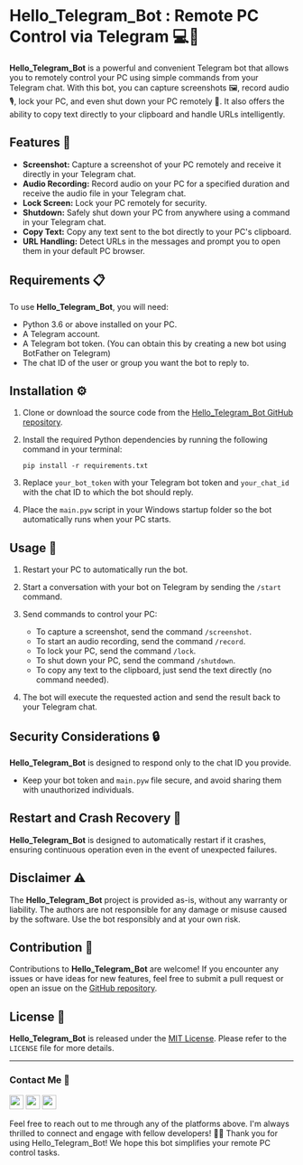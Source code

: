 # Hello_Telegram_Bot : Remote PC Control via Telegram 💻📱

**Hello_Telegram_Bot** is a powerful and convenient Telegram bot that allows you to remotely control your PC using simple commands from your Telegram chat. With this bot, you can capture screenshots 🖼️, record audio 🎙️, lock your PC, and even shut down your PC remotely 🚀. It also offers the ability to copy text directly to your clipboard and handle URLs intelligently.

## Features 🚀

- **Screenshot:** Capture a screenshot of your PC remotely and receive it directly in your Telegram chat.
- **Audio Recording:** Record audio on your PC for a specified duration and receive the audio file in your Telegram chat.
- **Lock Screen:** Lock your PC remotely for security.
- **Shutdown:** Safely shut down your PC from anywhere using a command in your Telegram chat.
- **Copy Text:** Copy any text sent to the bot directly to your PC's clipboard.
- **URL Handling:** Detect URLs in the messages and prompt you to open them in your default PC browser.

## Requirements 📋

To use **Hello_Telegram_Bot**, you will need:

- Python 3.6 or above installed on your PC.
- A Telegram account.
- A Telegram bot token. (You can obtain this by creating a new bot using BotFather on Telegram)
- The chat ID of the user or group you want the bot to reply to.

## Installation ⚙️

1. Clone or download the source code from the [Hello_Telegram_Bot GitHub repository](https://github.com/imraj569/Hello_Telegram_Bot).

2. Install the required Python dependencies by running the following command in your terminal:

   ```shell
   pip install -r requirements.txt
   ```

3. Replace `your_bot_token` with your Telegram bot token and `your_chat_id` with the chat ID to which the bot should reply.

4. Place the `main.pyw` script in your Windows startup folder so the bot automatically runs when your PC starts.

## Usage 🚀

1. Restart your PC to automatically run the bot.

2. Start a conversation with your bot on Telegram by sending the `/start` command.

3. Send commands to control your PC:

   - To capture a screenshot, send the command `/screenshot`.
   - To start an audio recording, send the command `/record`.
   - To lock your PC, send the command `/lock`.
   - To shut down your PC, send the command `/shutdown`.
   - To copy any text to the clipboard, just send the text directly (no command needed).

4. The bot will execute the requested action and send the result back to your Telegram chat.

## Security Considerations 🔒

**Hello_Telegram_Bot** is designed to respond only to the chat ID you provide.

- Keep your bot token and `main.pyw` file secure, and avoid sharing them with unauthorized individuals.

## Restart and Crash Recovery 🔄

**Hello_Telegram_Bot** is designed to automatically restart if it crashes, ensuring continuous operation even in the event of unexpected failures.

## Disclaimer ⚠️

The **Hello_Telegram_Bot** project is provided as-is, without any warranty or liability. The authors are not responsible for any damage or misuse caused by the software. Use the bot responsibly and at your own risk.

## Contribution 🤝

Contributions to **Hello_Telegram_Bot** are welcome! If you encounter any issues or have ideas for new features, feel free to submit a pull request or open an issue on the [GitHub repository](https://github.com/imraj569/Hello_Telegram_Bot).

## License 📄

**Hello_Telegram_Bot** is released under the [MIT License](https://opensource.org/licenses/MIT). Please refer to the `LICENSE` file for more details.

---
### Contact Me 📱

[<img src="https://cdn.icon-icons.com/icons2/1488/PNG/512/5293-facebook_102565.png" width="25px">](https://fb.com/im.raj.569)
[<img src="https://cdn.icon-icons.com/icons2/122/PNG/512/twitter_socialnetwork_20007.png" width="25px">](https://twitter.com/imraj569)
[<img src="https://cdn.icon-icons.com/icons2/1183/PNG/512/1490133459-social-icons04_82211.png" width="25px">](https://instagram.com/im.raj.569)

Feel free to reach out to me through any of the platforms above. I'm always thrilled to connect and engage with fellow developers! 🤝🌟
Thank you for using Hello_Telegram_Bot! We hope this bot simplifies your remote PC control tasks.
